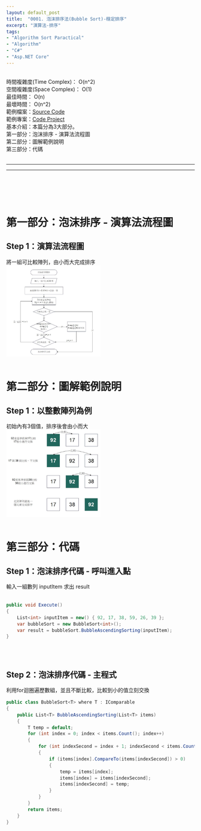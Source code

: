 ```yaml
---
layout: default_post
title:  "0001. 泡沫排序法(Bubble Sort)-穩定排序"
excerpt: "演算法-排序"
tags:
- "Algorithm Sort Paractical"
- "Algorithm"
- "C#"
- "Asp.NET Core"
---
```

<div class="summary">
<br/>時間複雜度(Time Complex)： O(n^2)
<br/>空間複雜度(Space Complex)： O(1)
<br/>最佳時間： O(n)
<br/>最壞時間： O(n^2)
<br/>範例檔案：<a href="https://github.com/gotoa1234/Algorithm_Sort/blob/main/Practical/BubbleSort.cs">Source Code</a>
<br/>範例專案：<a href="https://github.com/gotoa1234/Algorithm_Sort/">Code Project</a>
<br/>基本介紹：本篇分為3大部分。
<br/>第一部分：泡沫排序 - 演算法流程圖
<br/>第二部分：圖解範例說明
<br/>第三部分：代碼
</div>

<div class="title">
    <br/><hr class="titleinner">
	<span></span>
	<hr class="titleinner"><br/>
</div>


<br/><br/>
<h1>第一部分：泡沫排序 - 演算法流程圖</h1>
<h2>Step 1：演算法流程圖</h2>
將一組可比較陣列，由小而大完成排序
<br/> <img src="/assets/image/Algorithm/Sort/Practical/BubbleSort.jpg" width="50%" height="50%" />
<br/><br/>

<h1>第二部分：圖解範例說明</h1>
<h2>Step 1：以整數陣列為例</h2>
初始內有3個值，排序後會由小而大
<br/> <img src="/assets/image/Algorithm/Sort/Practical/BubbleSort_Compare.jpg" width="50%" height="50%" />
<br/><br/>

<h1>第三部分：代碼</h1>
<h2>Step 1：泡沫排序代碼 - 呼叫進入點</h2>
輸入一組數列 inputItem 求出 result

``` C#

public void Execute()
{
    List<int> inputItem = new() { 92, 17, 38, 59, 26, 39 };
    var bubbleSort = new BubbleSort<int>();
    var result = bubbleSort.BubbleAscendingSorting(inputItem);
}

```

<br/><br/>

<h2>Step 2：泡沫排序代碼 - 主程式</h2>
利用for迴圈遍歷數組，並且不斷比較，比較到小的值立刻交換

``` C#
public class BubbleSort<T> where T : IComparable
{
    public List<T> BubbleAscendingSorting(List<T> items)
    {
        T temp = default;
        for (int index = 0; index < items.Count(); index++)
        {
            for (int indexSecond = index + 1; indexSecond < items.Count; indexSecond++)
            {
                if (items[index].CompareTo(items[indexSecond]) > 0)
                { 
                    temp = items[index];
                    items[index] = items[indexSecond];
                    items[indexSecond] = temp;
                }
            }
        }
        return items;
    }
}
```

<br/><br/>